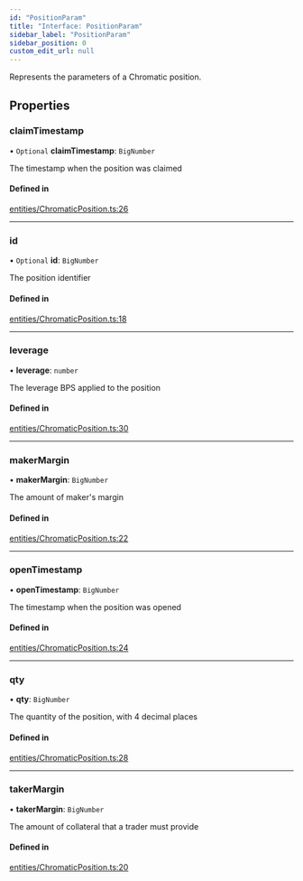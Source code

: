 ```yaml
---
id: "PositionParam"
title: "Interface: PositionParam"
sidebar_label: "PositionParam"
sidebar_position: 0
custom_edit_url: null
---
```


Represents the parameters of a Chromatic position.

## Properties

### claimTimestamp

• `Optional` **claimTimestamp**: `BigNumber`

The timestamp when the position was claimed

#### Defined in

[entities/ChromaticPosition.ts:26](https://github.com/chromatic-protocol/sdk/blob/c0bea77/packages/sdk-ethers-v5/src/entities/ChromaticPosition.ts#L26)

___

### id

• `Optional` **id**: `BigNumber`

The position identifier

#### Defined in

[entities/ChromaticPosition.ts:18](https://github.com/chromatic-protocol/sdk/blob/c0bea77/packages/sdk-ethers-v5/src/entities/ChromaticPosition.ts#L18)

___

### leverage

• **leverage**: `number`

The leverage BPS applied to the position

#### Defined in

[entities/ChromaticPosition.ts:30](https://github.com/chromatic-protocol/sdk/blob/c0bea77/packages/sdk-ethers-v5/src/entities/ChromaticPosition.ts#L30)

___

### makerMargin

• **makerMargin**: `BigNumber`

The amount of maker's margin

#### Defined in

[entities/ChromaticPosition.ts:22](https://github.com/chromatic-protocol/sdk/blob/c0bea77/packages/sdk-ethers-v5/src/entities/ChromaticPosition.ts#L22)

___

### openTimestamp

• **openTimestamp**: `BigNumber`

The timestamp when the position was opened

#### Defined in

[entities/ChromaticPosition.ts:24](https://github.com/chromatic-protocol/sdk/blob/c0bea77/packages/sdk-ethers-v5/src/entities/ChromaticPosition.ts#L24)

___

### qty

• **qty**: `BigNumber`

The quantity of the position, with 4 decimal places

#### Defined in

[entities/ChromaticPosition.ts:28](https://github.com/chromatic-protocol/sdk/blob/c0bea77/packages/sdk-ethers-v5/src/entities/ChromaticPosition.ts#L28)

___

### takerMargin

• **takerMargin**: `BigNumber`

The amount of collateral that a trader must provide

#### Defined in

[entities/ChromaticPosition.ts:20](https://github.com/chromatic-protocol/sdk/blob/c0bea77/packages/sdk-ethers-v5/src/entities/ChromaticPosition.ts#L20)
